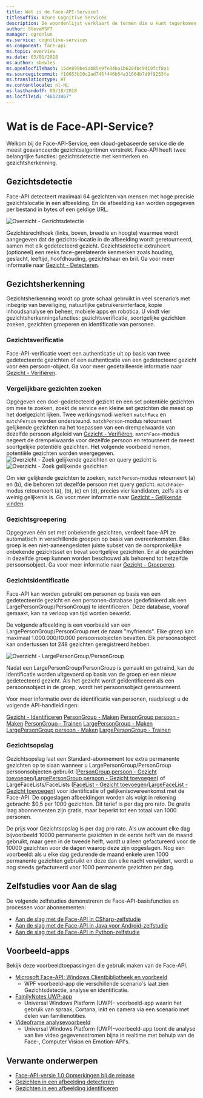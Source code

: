 ```yaml
---
title: Wat is de Face-API-Service?
titleSuffix: Azure Cognitive Services
description: De woordenlijst verklaart de termen die u kunt tegenkomen wanneer u met de Face-API-Service werkt.
author: SteveMSFT
manager: cgronlun
ms.service: cognitive-services
ms.component: face-api
ms.topic: overview
ms.date: 03/01/2018
ms.author: sbowles
ms.openlocfilehash: 15de899be5ab85e9fe84ba1b6284bc9419fcf8a1
ms.sourcegitcommit: f10653b10c2ad745f446b54a31664b7d9f9253fe
ms.translationtype: HT
ms.contentlocale: nl-NL
ms.lasthandoff: 09/18/2018
ms.locfileid: "46123467"
---
```

# <a name="what-is-the-face-api-service"></a>Wat is de Face-API-Service?

Welkom bij de Face-API-Service, een cloud-gebaseerde service die de meest geavanceerde gezichtsalgoritmen verstrekt. Face-API heeft twee belangrijke functies: gezichtsdetectie met kenmerken en gezichtsherkenning.

## <a name="face-detection"></a>Gezichtsdetectie

Face-API detecteert maximaal 64 gezichten van mensen met hoge precisie gezichtslocatie in een afbeelding. En de afbeelding kan worden opgegeven per bestand in bytes of een geldige URL.

![Overzicht - Gezichtsdetectie](./Images/Face.detection.jpg)

Gezichtsrechthoek (links, boven, breedte en hoogte) waarmee wordt aangegeven dat de gezichts-locatie in de afbeelding wordt geretourneerd, samen met elk gedetecteerd gezicht. Gezichtsdetectie extraheert (optioneel) een reeks face-gerelateerde kenmerken zoals houding, geslacht, leeftijd, hoofdhouding, gezichtshaar en bril. Ga voor meer informatie naar [Gezicht - Detecteren](https://westus.dev.cognitive.microsoft.com/docs/services/563879b61984550e40cbbe8d/operations/563879b61984550f30395236).

## <a name="face-recognition"></a>Gezichtsherkenning

Gezichtsherkenning wordt op grote schaal gebruikt in veel scenario’s met inbegrip van beveiliging, natuurlijke gebruikersinterface, kopie inhoudsanalyse en beheer, mobiele apps en robotica. U vindt vier gezichtsherkenningsfuncties: gezichtsverificatie, soortgelijke gezichten zoeken, gezichten groeperen en identificatie van personen.

### <a name="face-verification"></a>Gezichtsverificatie

Face-API-verificatie voert een authenticatie uit op basis van twee gedetecteerde gezichten of een authenticatie van een gedetecteerd gezicht voor één persoon-object. Ga voor meer gedetailleerde informatie naar [Gezicht - Verifiëren](https://westus.dev.cognitive.microsoft.com/docs/services/563879b61984550e40cbbe8d/operations/563879b61984550f3039523a).

### <a name="finding-similar-face"></a>Vergelijkbare gezichten zoeken

Opgegeven een doel-gedetecteerd gezicht en een set potentiële gezichten om mee te zoeken, zoekt de service een kleine set gezichten die meest op het doelgezicht lijken. Twee werkingsmodi werken `matchFace` en `matchPerson` worden ondersteund. `matchPerson`-modus retourneert gelijkende gezichten na het toepassen van een drempelwaarde van dezelfde persoon afgeleid van [Gezicht - Verifiëren](https://westus.dev.cognitive.microsoft.com/docs/services/563879b61984550e40cbbe8d/operations/563879b61984550f3039523a). `matchFace`-modus negeert de drempelwaarde voor dezelfde persoon en retourneert de meest soortgelijke potentiële gezichten. Het volgende voorbeeld nemen, potentiële gezichten worden weergegeven.
![Overzicht - Zoek gelijkende gezichten](./Images/FaceFindSimilar.Candidates.jpg) en query gezicht is ![Overzicht - Zoek gelijkende gezichten](./Images/FaceFindSimilar.QueryFace.jpg)

Om vier gelijkende gezichten te zoeken, `matchPerson`-modus retourneert (a) en (b), die behoren tot dezelfde persoon met query gezicht. `matchFace`-modus retourneert (a), (b), (c) en (d), precies vier kandidaten, zelfs als er weinig gelijkenis is. Ga voor meer informatie naar [Gezicht - Gelijkende vinden](https://westus.dev.cognitive.microsoft.com/docs/services/563879b61984550e40cbbe8d/operations/563879b61984550f30395237).

### <a name="face-grouping"></a>Gezichtsgroepering

Opgegeven één set met onbekende gezichten, verdeelt face-API ze automatisch in verschillende groepen op basis van overeenkomsten. Elke groep is een niet-aaneengesloten juiste subset van de oorspronkelijke onbekende gezichtsset en bevat soortgelijke gezichten. En al de gezichten in dezelfde groep kunnen worden beschouwd als behorend tot hetzelfde persoonsobject. Ga voor meer informatie naar [Gezicht - Groeperen](https://westus.dev.cognitive.microsoft.com/docs/services/563879b61984550e40cbbe8d/operations/563879b61984550f30395238).

### <a name="face-identification"></a>Gezichtsidentificatie

Face-API kan worden gebruikt om personen op basis van een gedetecteerde gezicht en een personen-database (gedefinieerd als een LargePersonGroup/PersonGroup) te identificeren. Deze database, vooraf gemaakt, kan na verloop van tijd worden bewerkt.

De volgende afbeelding is een voorbeeld van een LargePersonGroup/PersonGroup met de naam "myfriends". Elke groep kan maximaal 1.000.000/10.000 persoonsobjecten bevatten. Elk persoonsobject kan ondertussen tot 248 gezichten geregistreerd hebben.

![Overzicht - LargePersonGroup/PersonGroup](./Images/person.group.clare.jpg)

Nadat een LargePersonGroup/PersonGroup is gemaakt en getraind, kan de identificatie worden uitgevoerd op basis van de groep en een nieuw gedetecteerd gezicht. Als het gezicht wordt geïdentificeerd als een persoonsobject in de groep, wordt het persoonsobject geretourneerd.

Voor meer informatie over de identificatie van personen, raadpleegt u de volgende API-handleidingen:

[Gezicht - Identificeren](https://westus.dev.cognitive.microsoft.com/docs/services/563879b61984550e40cbbe8d/operations/563879b61984550f30395239)
[PersonGroup - Maken](https://westus.dev.cognitive.microsoft.com/docs/services/563879b61984550e40cbbe8d/operations/563879b61984550f30395244)
[PersonGroup persoon - Maken](https://westus.dev.cognitive.microsoft.com/docs/services/563879b61984550e40cbbe8d/operations/563879b61984550f3039523c)
[PersonGroup - Trainen](https://westus.dev.cognitive.microsoft.com/docs/services/563879b61984550e40cbbe8d/operations/563879b61984550f30395249) 
 [LargePersonGroup - Maken](https://westus.dev.cognitive.microsoft.com/docs/services/563879b61984550e40cbbe8d/operations/599acdee6ac60f11b48b5a9d)
[LargePersonGroup persoon - Maken](https://westus.dev.cognitive.microsoft.com/docs/services/563879b61984550e40cbbe8d/operations/599adcba3a7b9412a4d53f40)
[LargePersonGroup - Trainen](https://westus.dev.cognitive.microsoft.com/docs/services/563879b61984550e40cbbe8d/operations/599ae2d16ac60f11b48b5aa4)

### <a name="face-storage"></a>Gezichtsopslag

Gezichtsopslag laat een Standard-abonnement toe extra permanente gezichten op te slaan wanneer u LargePersonGroup/PersonGroup persoonsobjecten gebruikt ([PersonGroup persoon - Gezicht toevoegen](https://westus.dev.cognitive.microsoft.com/docs/services/563879b61984550e40cbbe8d/operations/563879b61984550f3039523b)/[LargePersonGroup persoon - Gezicht toevoegen](https://westus.dev.cognitive.microsoft.com/docs/services/563879b61984550e40cbbe8d/operations/599adf2a3a7b9412a4d53f42)) of LargeFaceLists/FaceLists ([FaceList - Gezicht toevoegen](https://westus.dev.cognitive.microsoft.com/docs/services/563879b61984550e40cbbe8d/operations/563879b61984550f30395250)/[LargeFaceList - Gezicht toevoegen](https://westus.dev.cognitive.microsoft.com/docs/services/563879b61984550e40cbbe8d/operations/5a158c10d2de3616c086f2d3)) voor identificatie of gelijkenisovereenkomst met de Face-API. De opgeslagen afbeeldingen worden als volgt in rekening gebracht: $0,5 per 1000 gezichten. Dit tarief is per dag pro rato. De gratis laag abonnementen zijn gratis, maar beperkt tot een totaal van 1000 personen.

De prijs voor Gezichtsopslag is per dag pro rato. Als uw account elke dag bijvoorbeeld 10000 permanente gezichten in de eerste helft van de maand gebruikt, maar geen in de tweede helft, wordt u alleen gefactureerd voor de 10000 gezichten voor de dagen waarop deze zijn opgeslagen. Nog een voorbeeld: als u elke dag gedurende de maand enkele uren 1000 permanente gezichten gebruikt en deze dan elke nacht verwijdert, wordt u nog steeds gefactureerd voor 1000 permanente gezichten per dag.

## <a name="getting-started-tutorials"></a>Zelfstudies voor Aan de slag

De volgende zelfstudies demonstreren de Face-API-basisfuncties en processen voor abonnementen:

- [Aan de slag met de Face-API in CSharp-zelfstudie](Tutorials/FaceAPIinCSharpTutorial.md)
- [Aan de slag met de Face-API in Java voor Android-zelfstudie](Tutorials/FaceAPIinJavaForAndroidTutorial.md)
- [Aan de slag met de Face-API in Python-zelfstudie](Tutorials/FaceAPIinPythonTutorial.md)

## <a name="sample-apps"></a>Voorbeeld-apps

Bekijk deze voorbeeldtoepassingen die gebruik maken van de Face-API.

- [Microsoft Face-API: Windows Clientbibliotheek en voorbeeld](https://github.com/Microsoft/Cognitive-Face-Windows)
  - WPF voorbeeld-app die verschillende scenario's laat zien Gezichtsdetectie, analyse en identificatie.
- [FamilyNotes UWP-app](https://github.com/Microsoft/Windows-appsample-familynotes)
  - Universal Windows Platform (UWP)- voorbeeld-app waarin het gebruik van spraak, Cortana, inkt en camera via een scenario met delen van familienotities.
- [Videoframe analysevoorbeeld](https://github.com/microsoft/cognitive-samples-videoframeanalysis)
  - Universal Windows Platform (UWP)-voorbeeld-app toont de analyse van live video gegevensstromen bijna in realtime met behulp van de Face-, Computer Vision en Emotion-API's.

## <a name="related-topics"></a>Verwante onderwerpen

- [Face-API-versie 1.0 Opmerkingen bij de release](ReleaseNotes.md)
- [Gezichten in een afbeelding detecteren](Face-API-How-to-Topics/HowtoDetectFacesinImage.md)
- [Gezichten in een afbeelding identificeren](Face-API-How-to-Topics/HowtoIdentifyFacesinImage.md)
